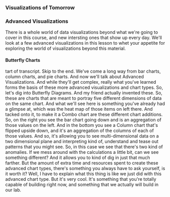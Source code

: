 ###   Visualizations of Tomorrow
### Advanced Visualizations

There is a whole world of data visualizations beyond what we're going to cover in this course, and new intersting ones that show up every day. We'll look at a few advanced visualizations in this lesson to whet your appetite for exploring the world of visualizations beyond this material.

#### Butterfly Charts
tart of transcript. Skip to the end.
We've come a long way from bar charts,
column charts, and pie charts.
And now we'll talk about Advanced Visualizations.
And while they'll get complex,
really what you've learned forms the basis of
these more advanced visualizations and chart types.
So, let's dig into Butterfly Diagrams.
And my friend actually invented these.
So, these are charts that are meant to
portray five different dimensions of
data on the same chart.
And what we'll see
here is something you've already had a glimpse at,
which was the heat map of those items on left there.
And tacked onto it,
to make it a Combo chart are
these different chart additions.
So, on the right you see
the bar chart going
down and is an aggregation of those values on the left.
And in the bottom you
see a Column chart that's flipped upside down,
and it's an aggregation of
the columns of each of those values.
And so, it's allowing you to see
multi-dimensional data on a two dimensional plane
and interpreting kind of,
understand and tease out patterns that you might see.
So, in this case we see that there's
two kind of anomalies.
If we mess around with the calculations a little bit,
can we see something different?
And it allows you to kind of dig in
just that much farther.
But the amount of extra time
and resources spent to create these advanced chart types,
there's something you always have to ask yourself,
is it worth it?
Well, I have to explain what this thing is like we
just did with this advanced chart type.
But it's very cool. It's something that you're
totally capable of building right now,
and something that we actually will build in our lab.
